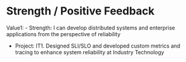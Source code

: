 # Strength / Positive Feedback

Value1: - Strength: I can develop distributed systems and enterprise applications from the perspective of reliability
- Project: IT1. Designed SLI/SLO and developed custom metrics and tracing to enhance system reliability at Industry Technology